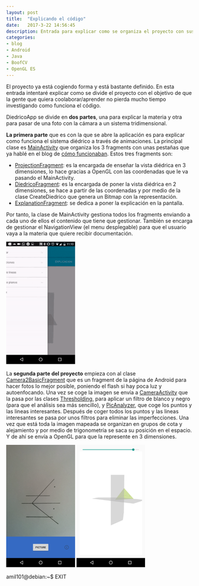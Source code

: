 ```yaml
---
layout: post
title:  "Explicando el código"
date:   2017-3-22 14:56:45
description: Entrada para explicar como se organiza el proyecto con sus diferentes características y como funcionan.
categories:
- blog
- Android
- Java
- BoofCV
- OpenGL ES
---
```


El proyecto ya está cogiendo forma y está bastante definido. En esta entrada intentaré explicar como se divide el proyecto con el objetivo de que la gente que quiera coolaborar/aprender no pierda mucho tiempo investigando como funciona el código.

DiedricoApp se divide en **dos partes**, una para explicar la materia y otra para pasar de una foto con la cámara a un sistema tridimensional.

**La primera parte** que es con la que se abre la aplicación es para explicar como funciona el sistema diédrico a través de animaciones. La principal clase es [MainActivity](https://github.com/DiedricoApp/DiedricoApp/blob/master/DiedricoApp/app/src/main/java/com/diedrico/diedricoapp/MainActivity.java) que organiza los 3 fragments con unas pestañas que ya hablé en el blog de [cómo funcionaban](http://diedrico.com/Cambiando-las-pesta%C3%B1as/). Estos tres fragments son:
* [ProjectionFragment](https://github.com/DiedricoApp/DiedricoApp/blob/master/DiedricoApp/app/src/main/java/com/diedrico/diedricoapp/ProjectionFragment.java): es la encargada de enseñar la vista diédrica en 3 dimensiones, lo hace gracias a OpenGL con las coordenadas que le va pasando el MainActivity.
* [DiedricoFragment](https://github.com/DiedricoApp/DiedricoApp/blob/master/DiedricoApp/app/src/main/java/com/diedrico/diedricoapp/DiedricoFragment.java): es la encargada de poner la vista diédrica en 2 dimensiones, se hace a partir de las coordenadas y por medio de la clase CreateDiedrico que genera un Bitmap con la representación.
* [ExplanationFragment](https://github.com/DiedricoApp/DiedricoApp/blob/master/DiedricoApp/app/src/main/java/com/diedrico/diedricoapp/ExplanationFragment.java): se dedica a poner la explicación en la pantalla.

Por tanto, la clase de MainActivity gestiona todos los fragments enviando a cada uno de ellos el contenido que tiene que gestionar. También se encarga de gestionar el NavigationView (el menu desplegable) para que el usuario vaya a la materia que quiere recibir documentación.

<img src="../images/documentacion.gif" alt="all" height="330"><br>

La **segunda parte del proyecto** empieza con al clase [Camera2BasicFragment](https://github.com/DiedricoApp/DiedricoApp/blob/master/DiedricoApp/app/src/main/java/com/diedrico/diedricoapp/Camera2BasicFragment.java) que es un fragment de la página de Android para hacer fotos lo mejor posible, poniendo el flash si hay poca luz y autoenfocando. Una vez se coge la imagen se envía a [CameraActivity](https://github.com/DiedricoApp/DiedricoApp/blob/master/DiedricoApp/app/src/main/java/com/diedrico/diedricoapp/CameraActivity.java) que la pasa por las clases [Thresholding](https://github.com/DiedricoApp/DiedricoApp/blob/master/DiedricoApp/app/src/main/java/com/diedrico/diedricoapp/picToDiedrico/Thresholding.java), para aplicar un filtro de blanco y negro (para que el análisis sea más sencillo), y [PicAnalyzer](https://github.com/DiedricoApp/DiedricoApp/blob/master/DiedricoApp/app/src/main/java/com/diedrico/diedricoapp/picToDiedrico/PicAnalyzer.java), que coge los puntos y las lineas interesantes. Después de coger todos los puntos y las lineas interesantes se pasa por unos filtros para eliminar las imperfecciones. Una vez que está toda la imagen mapeada se organizan en grupos de cota y alejamiento y por medio de trigonometría se saca su posición en el espacio. Y de ahí se envía a OpenGL para que la represente en 3 dimensiones. 

<img src="../images/todo.png" alt="all" height="330"> <img src="../images/todo3D.png" alt="all" height="330"><br>

amil101@debian:~$ EXIT
